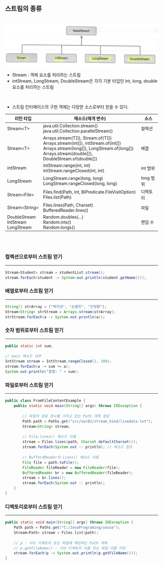 ## 스트림의 종류

<br>

<img src="image/stream-interface-hierachy.png">

- Stream : 객체 요소를 처리하는 스트림
- intStream, LongStream, DoubleStream은 각각 기본 타입인 int, long, double 요소를 처리하는 스트림

<br>

- 스트림 인터페이스의 구현 객체는 다양한 소스로부터 얻을 수 있다.

|리턴 타입|메소드(매개 변수)|소스|
|---|---|---|
|Stream&lt;T&gt;|java.util.Collection.stream() <br> java.util.Collection.parallelStream()|컬렉션|
|Stream&lt;T&gt;|Arrays.stream(T[]), Stream.of(T[]) <br> Arrays.stream(int[]), intStream.of(int[]) <br> Arrays.stream(long[]), LongStream.of(long[]) <br> Arrays.stream(double[]), DoubleStream.of(double[])|배열|
|intStream|intStream.range(int, int) <br> intStream.rangeClosed(int, int)|int 범위|
|LongStream|LongStream.range(long, long) <br> LongStream.rangeClosed(long, long)|long 범위|
|Stream&lt;File&gt;|Files.find(Path, int, BiPredicate.FileVisitOption) <br> Files.list(Path)|디렉토리|
|Stream&lt;String&gt;|Files.lines(Path, Charset) <br> BufferedReader.lines()|파일|
|DoubleStream <br> IntStream <br> LongStream|Random.doubles(...) <br> Random.ints() <br> Random.longs()|랜덤 수|


<br>
<br>

### 컬렉션으로부터 스트림 얻기
---
```java
Stream<Student> stream = studentList.stream();
stream.forEach(student -> System.out.println(student.getName()));
```

### 배열로부터 스트림 얻기
---
```java
String[] strArray = {"박지성", "손흥민", "안정환"};
Stream<String> strStream = Arrays.stream(strArray);
strStream.forEach(a -> System.out.println(a));
```

### 숫자 범위로부터 스트림 얻기
---
```java
public static int sum;

// main 메소드 내부
IntStream stream = IntStream.rangeClosed(1, 100);
stream.forEach(a -> sum += a);
System.out.println("총합: " + sum);
```

### 파일로부터 스트림 얻기
---
```java
public class FromFileContentExample {
    public static void main(String[] args) throws IOException {

        // 파일의 경로 정ㅂ를 가지고 있는 Path 객체 생성
        Path path = Paths.get("src/sec02/stream_kind/linedata.txt");
        Stream<String> stream;

        // File.lines() 메소드 이용
        stream = Files.lines(path, Charset.defaultCharset());
        stream.forEach(System.out :: println); // 메소드 참조
        
        // BufferdReader의 Lines() 메소드 이용
        File file = path.toFile();
        FileReader fileReader = new FileReader(file);
        BufferedReader br = new BufferedReader(fileReader);
        stream = br.lines();
        stream.forEach(System.out :: println);
    }
}
```

### 디렉토리로부터 스트림 얻기
---
```java
public static void main(String[] args) throws IOException {
    Path path = Paths.get("C:/JavaPrograming/souce");
    Stream<Path> stream = Files.list(path);

    // p : 서브 디렉토리 또는 파일에 해당하는 Path 객체
    // p.getFileName() : 서브 디렉토리 이름 또는 파일 이름 리턴
    stream.forEach(p -> System.out.println(p.getFileName()));
}
```